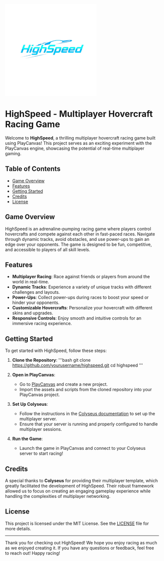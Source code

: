 <img src="files/assets/207164480/1/61e08459-d639-46ae-9867-71ab5432685a-removebg-preview.png" alt="Logo" width="300">

# HighSpeed - Multiplayer Hovercraft Racing Game

Welcome to **HighSpeed**, a thrilling multiplayer hovercraft racing game built using PlayCanvas! This project serves as an exciting experiment with the PlayCanvas engine, showcasing the potential of real-time multiplayer gaming.

## Table of Contents

- [Game Overview](#game-overview)
- [Features](#features)
- [Getting Started](#getting-started)
- [Credits](#credits)
- [License](#license)

## Game Overview

HighSpeed is an adrenaline-pumping racing game where players control hovercrafts and compete against each other in fast-paced races. Navigate through dynamic tracks, avoid obstacles, and use power-ups to gain an edge over your opponents. The game is designed to be fun, competitive, and accessible to players of all skill levels.

## Features

- **Multiplayer Racing**: Race against friends or players from around the world in real-time.
- **Dynamic Tracks**: Experience a variety of unique tracks with different challenges and layouts.
- **Power-Ups**: Collect power-ups during races to boost your speed or hinder your opponents.
- **Customizable Hovercrafts**: Personalize your hovercraft with different skins and upgrades.
- **Responsive Controls**: Enjoy smooth and intuitive controls for an immersive racing experience.

## Getting Started

To get started with HighSpeed, follow these steps:

1. **Clone the Repository**: 
   '''bash
   git clone https://github.com/yourusername/highspeed.git
   cd highspeed
   '''

2. **Open in PlayCanvas**: 
   - Go to [PlayCanvas](https://playcanvas.com/) and create a new project.
   - Import the assets and scripts from the cloned repository into your PlayCanvas project.

3. **Set Up Colyseus**: 
   - Follow the instructions in the [Colyseus documentation](https://colyseus.io/docs/) to set up the multiplayer server.
   - Ensure that your server is running and properly configured to handle multiplayer sessions.

4. **Run the Game**: 
   - Launch the game in PlayCanvas and connect to your Colyseus server to start racing!

## Credits

A special thanks to **Colyseus** for providing their multiplayer template, which greatly facilitated the development of HighSpeed. Their robust framework allowed us to focus on creating an engaging gameplay experience while handling the complexities of multiplayer networking.

## License

This project is licensed under the MIT License. See the [LICENSE](LICENSE) file for more details.

---

Thank you for checking out HighSpeed! We hope you enjoy racing as much as we enjoyed creating it. If you have any questions or feedback, feel free to reach out! Happy racing!
